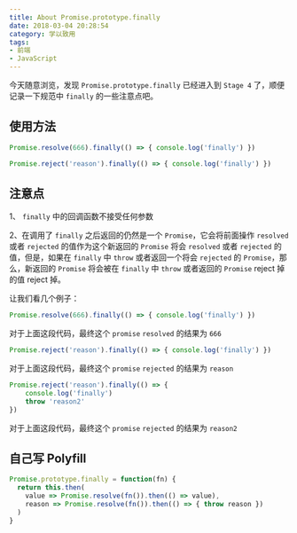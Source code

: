 ```yaml
---
title: About Promise.prototype.finally
date: 2018-03-04 20:28:54
category: 学以致用
tags:
- 前端
- JavaScript
---
```


今天随意浏览，发现 `Promise.prototype.finally` 已经进入到 `Stage 4` 了，顺便记录一下规范中 `finally` 的一些注意点吧。

## 使用方法

```js
Promise.resolve(666).finally(() => { console.log('finally') })

Promise.reject('reason').finally(() => { console.log('finally') })
```

## 注意点

1、 `finally` 中的回调函数不接受任何参数

2、在调用了 `finally` 之后返回的仍然是一个 `Promise`，它会将前面操作 `resolved` 或者 `rejected` 的值作为这个新返回的 `Promise` 将会 `resolved` 或者 `rejected` 的值，但是，如果在 `finally` 中 `throw` 或者返回一个将会 `rejected` 的 `Promise`，那么，新返回的 `Promise` 将会被在 `finally` 中 `throw` 或者返回的 `Promise` reject 掉的值 reject 掉。

让我们看几个例子：

```js
Promise.resolve(666).finally(() => { console.log('finally') })
```

对于上面这段代码，最终这个 `promise` `resolved` 的结果为 `666`

```js
Promise.reject('reason').finally(() => { console.log('finally') })
```

对于上面这段代码，最终这个 `promise` `rejected` 的结果为 `reason`

```js
Promise.reject('reason').finally(() => {
	console.log('finally')
	throw 'reason2'
})
```

对于上面这段代码，最终这个 `promise` `rejected` 的结果为 `reason2`

## 自己写 Polyfill

```js
Promise.prototype.finally = function(fn) {
  return this.then(
    value => Promise.resolve(fn()).then(() => value),
    reason => Promise.resolve(fn()).then(() => { throw reason })
  )
}
```